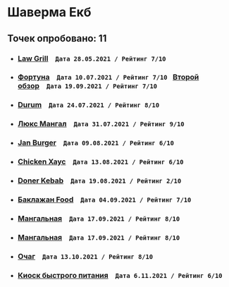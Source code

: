 # Шаверма Екб
## Точек опробовано: 11

- ### [Law Grill](https://vk.com/wall-94096426_19270)  ``` Дата 28.05.2021 / Рейтинг 7/10 ```
- ### [Фортуна](https://vk.com/wall-94096426_19283)  ``` Дата 10.07.2021 / Рейтинг 7/10 ``` [Второй обзор](https://vk.com/wall-94096426_19734)  ``` Дата 19.09.2021 / Рейтинг 7/10 ```
- ### [Durum](https://vk.com/wall-94096426_19355)  ``` Дата 24.07.2021 / Рейтинг 8/10 ```
- ### [Люкс Мангал](https://vk.com/wall-94096426_19383)  ``` Дата 31.07.2021 / Рейтинг 9/10 ```
- ### [Jan Burger](https://vk.com/wall-94096426_19428)  ``` Дата 09.08.2021 / Рейтинг 6/10 ```
- ### [Chicken Хаус](https://vk.com/wall-94096426_19452)  ``` Дата 13.08.2021 / Рейтинг 6/10 ```
- ### [Doner Kebab](https://vk.com/wall-94096426_19558)  ``` Дата 19.08.2021 / Рейтинг 2/10 ```
- ### [Баклажан Food](https://vk.com/wall-94096426_19579)  ``` Дата 04.09.2021 / Рейтинг 7/10 ```
- ### [Мангальная](https://vk.com/wall-94096426_19677)  ``` Дата 17.09.2021 / Рейтинг 8/10 ```
- ### [Мангальная](https://vk.com/wall-94096426_19677)  ``` Дата 17.09.2021 / Рейтинг 8/10 ```
- ### [Очаг](https://vk.com/wall-94096426_19935)  ``` Дата 13.10.2021 / Рейтинг 8/10 ```
- ### [Киоск быстрого питания](https://vk.com/wall-94096426_19935)  ``` Дата 6.11.2021 / Рейтинг 6/10 ```
